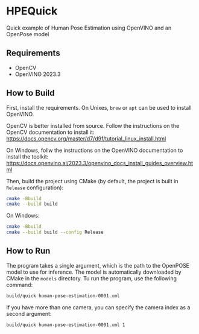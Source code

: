 # HPEQuick
Quick example of Human Pose Estimation using OpenVINO and an OpenPose model

## Requirements

- OpenCV
- OpenVINO 2023.3

## How to Build

First, install the requirements. On Unixes, `brew` or `apt` can be used to install OpenVINO.

OpenCV is better installed from source. Follow the instructions on the OpenCV documentation to install it: <https://docs.opencv.org/master/d7/d9f/tutorial_linux_install.html>

On Windows, follw the instructions on the OpenVINO documentation to install the toolkit: <https://docs.openvino.ai/2023.3/openvino_docs_install_guides_overview.html>

Then, build the project using CMake (by default, the project is built in `Release` configuration):

```bash
cmake -Bbuild
cmake --build build
```

On Windows:

```bash
cmake -Bbuild
cmake --build build --config Release
```


## How to Run

The program takes a single argument, which is the path to the OpenPOSE model to use for inference. The model is automatically downloaded by CMake in the `models` directory. Tu run the program, use the following command:

```bash
build/quick human-pose-estimation-0001.xml
```

If you have more than one camera, you can specify the camera index as a second argument:

```bash
build/quick human-pose-estimation-0001.xml 1
```